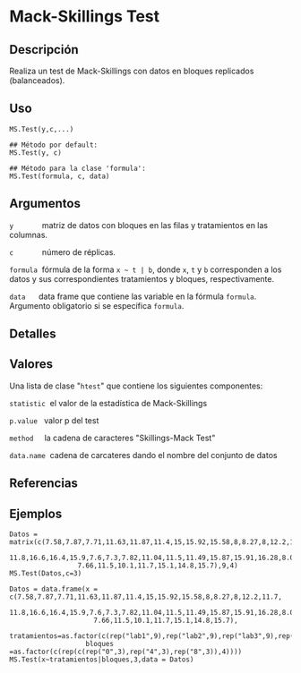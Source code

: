 # Mack-Skillings Test

## Descripción
Realiza un test de Mack-Skillings con datos en bloques replicados (balanceados).

## Uso

```
MS.Test(y,c,...)

## Método por default:
MS.Test(y, c)

## Método para la clase 'formula':
MS.Test(formula, c, data)
```

## Argumentos

```y``` &nbsp; &nbsp;&nbsp;&nbsp;&nbsp;&nbsp;&nbsp;&nbsp;&nbsp;&nbsp;  matriz de datos con bloques en las filas y tratamientos en las columnas.


```c``` &nbsp; &nbsp;&nbsp;&nbsp;&nbsp;&nbsp;&nbsp;&nbsp;&nbsp;&nbsp; número de réplicas.


```formula```&nbsp; fórmula de la forma ```x ~ t | b```, donde ```x```, ```t``` y ```b``` corresponden a los datos y sus correspondientes tratamientos y bloques, respectivamente.


```data```&nbsp;&nbsp;&nbsp;&nbsp;&nbsp; data frame que contiene las variable en la fórmula ```formula```. Argumento obligatorio si se especifica ```formula```.

## Detalles

## Valores

Una lista de clase "```htest```" que contiene los siguientes componentes:

```statistic```&nbsp; el valor de la estadística de Mack-Skillings
 
 
```p.value```&nbsp;&nbsp; valor p del test


```method```&nbsp;&nbsp;&nbsp;&nbsp; la cadena de caracteres "Skillings-Mack Test"


```data.name```&nbsp; cadena de carcateres dando el nombre del conjunto de datos

## Referencias

## Ejemplos

```
Datos = matrix(c(7.58,7.87,7.71,11.63,11.87,11.4,15,15.92,15.58,8,8.27,8,12.2,11.7,
                 11.8,16.6,16.4,15.9,7.6,7.3,7.82,11.04,11.5,11.49,15.87,15.91,16.28,8.03,7.35,
                 7.66,11.5,10.1,11.7,15.1,14.8,15.7),9,4)
MS.Test(Datos,c=3)

Datos = data.frame(x = c(7.58,7.87,7.71,11.63,11.87,11.4,15,15.92,15.58,8,8.27,8,12.2,11.7,
                     11.8,16.6,16.4,15.9,7.6,7.3,7.82,11.04,11.5,11.49,15.87,15.91,16.28,8.03,7.35,
                     7.66,11.5,10.1,11.7,15.1,14.8,15.7),
                   tratamientos=as.factor(c(rep("lab1",9),rep("lab2",9),rep("lab3",9),rep("lab4",9))),
                   bloques =as.factor(c(rep(c(rep("0",3),rep("4",3),rep("8",3)),4))))
MS.Test(x~tratamientos|bloques,3,data = Datos)
```
